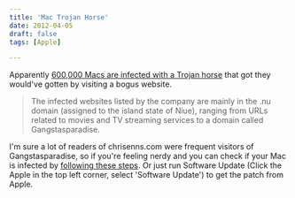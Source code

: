 ```yaml
---
title: 'Mac Trojan Horse'
date: 2012-04-05
draft: false
tags: [Apple]

---
```


Apparently [600,000 Macs are infected with a Trojan horse](http://www.macworld.com/article/1166227/analyst_600_000_macs_infected_with_trojan_horse.html) that got they would've gotten by visiting a bogus website.

> The infected websites listed by the company are mainly in the .nu domain (assigned to the island state of Niue), ranging from URLs related to movies and TV streaming services to a domain called Gangstasparadise.

I'm sure a lot of readers of chrisenns.com were frequent visitors of Gangstasparadise, so if you're feeling nerdy and you can check if your Mac is infected by [following these steps](http://www.f-secure.com/v-descs/trojan-downloader_osx_flashback_i.shtml). Or just run Software Update (Click the Apple in the top left corner, select 'Software Update') to get the patch from Apple.